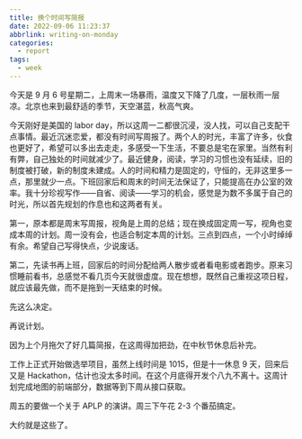 ```yaml
---
title: 换个时间写简报
date: 2022-09-06 11:23:37
abbrlink: writing-on-monday
categories:
  - report
tags:
  - week
---
```


今天是 9 月 6 号星期二，上周末一场暴雨，温度又下降了几度，一层秋雨一层凉。北京也来到最舒适的季节，天空湛蓝，秋高气爽。

今天刚好是美国的 labor day，所以这周一二都很沉浸，没人找，可以自己支配干点事情。最近沉迷恋爱，都没有时间写周报了。两个人的时光，丰富了许多，伙食也更好了，希望可以多出去走走，多感受一下生活，不要总是宅在家里。当然有利有弊，自己独处的时间就减少了。最近健身，阅读，学习的习惯也没有延续，旧的制度被打破，新的制度未建成。人的时间和精力是固定的，守恒的，无非这里多一点，那里就少一点。下班回家后和周末的时间无法保证了，只能提高在办公室的效率。我十分珍视写作——自省、阅读——学习的机会，感觉是为数不多属于自己的时光，所以首先规划的作息也和这两者有关。

第一，原本都是周末写周报，视角是上周的总结；现在换成固定周一写，视角也变成本周的计划。周一没有会，也适合制定本周的计划。三点到四点，一个小时绰绰有余。希望自己写得快点，少说废话。

第二，先读书再上班，回家后的时间分配给两人散步或者看电影或者跑步。原来习惯睡前看书，总感觉不看几页今天就很虚度。现在想想，既然自己重视这项日程，就应该最先做，而不是拖到一天结束的时候。

先这么决定。

再说计划。

因为上个月拖欠了好几篇简报，在这周得加把劲，在中秋节休息后补完。

工作上正式开始做选举项目，虽然上线时间是 1015，但是十一休息 9 天，回来后又是 Hackathon，估计也没太多时间。在这个月底得开发个八九不离十。这周计划完成地图的前端部分，数据等到下周从接口获取。

周五的要做一个关于 APLP 的演讲。周三下午花 2-3 个番茄搞定。

大约就是这些了。
